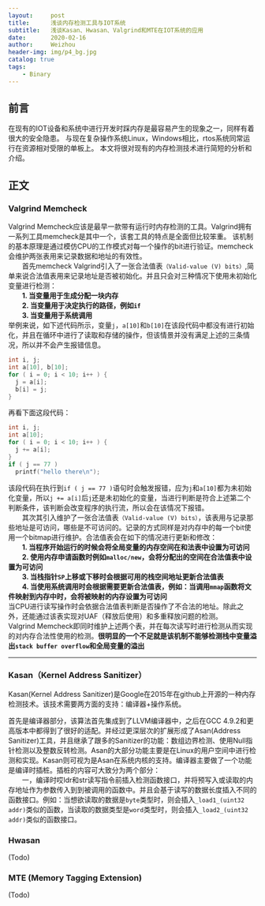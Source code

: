 ```yaml
---
layout:     post
title:      浅谈内存检测工具与IOT系统
subtitle:   浅谈Kasan、Hwasan、Valgrind和MTE在IOT系统的应用
date:       2020-02-16
author:     Weizhou
header-img: img/p4_bg.jpg
catalog: true
tags:
    - Binary
---
```

## 前言
在现有的IOT设备和系统中进行开发时踩内存是最容易产生的现象之一，同样有着很大的安全隐患。
与现在复杂操作系统Linux，Windows相比，rtos系统同常运行在资源相对受限的单板上。
本文将很对现有的内存检测技术进行简短的分析和介绍。

## 正文

### Valgrind Memcheck
Valgrind Memcheck应该是最早一款带有运行时内存检测的工具。Valgrind拥有一系列工具memcheck是其中一个，该套工具的特点是全面但比较笨重。
该机制的基本原理是通过模仿CPU的工作模式对每一个操作的bit进行验证。memcheck会维护两张表用来记录数据和地址的有效性。<br>
&emsp;&emsp;首先memcheck Valgrind引入了一张合法值表`（Valid-value (V) bits）`,简单来说合法值表用来记录地址是否被初始化。并且只会对三种情况下使用未初始化变量进行检测：<br>
&emsp;&emsp;**1. 当变量用于生成分配一块内存** <br>
&emsp;&emsp;**2. 当变量用于决定执行的路径，例如`if`** <br>
&emsp;&emsp;**3. 当变量用于系统调用** <br>
举例来说，如下述代码所示，变量`j`，`a[10]`和`b[10]`在该段代码中都没有进行初始化，并且在循环中进行了读取和存储的操作，但该情景并没有满足上述的三条情况，所以并不会产生报错信息。
```C
int i, j;
int a[10], b[10];
for ( i = 0; i < 10; i++ ) {
  j = a[i];
  b[i] = j;
}
```
再看下面这段代码：
```C
int i, j;
int a[10];
for ( i = 0; i < 10; i++ ) {
  j += a[i];
}
if ( j == 77 )
  printf("hello there\n");
```
该段代码在执行到`if ( j == 77 )`语句时会触发报错，应为`j`和`a[10]`都为未初始化变量，所以`j += a[i]`后`j`还是未初始化的变量，当进行判断是符合上述第二个判断条件，该判断会改变程序的执行流，所以会在该情况下报错。<br>
&emsp;&emsp;其次其引入维护了一张合法值表`（Valid-value (V) bits）`，该表用与记录那些地址是可访问，哪些是不可访问的。记录的方式同样是对内存中的每一个bit使用一个bitmap进行维护。合法值表会在如下的情况进行更新和修改：<br>
&emsp;&emsp;**1. 当程序开始运行的时候会将全局变量的内存空间在和法表中设置为可访问** <br>
&emsp;&emsp;**2. 使用内存申请函数时例如`malloc/new`，会将分配出的空间在合法值表中设置为可访问** <br>
&emsp;&emsp;**3. 当栈指针`SP`上移或下移时会根据可用的栈空间地址更新合法值表** <br>
&emsp;&emsp;**4. 当使用系统调用时会根据需要更新合法值表，例如：当调用`mmap`函数将文件映射到内存中时，会将被映射的内存设置为可访问** <br>
当CPU进行读写操作时会依据合法值表判断是否操作了不合法的地址。除此之外，还能通过该表实现对UAF（释放后使用）和多重释放问题的检测。<br>
Valgrind Memcheck即同时维护上述两个表，并在每次读写时进行检测从而实现的对内存合法性使用的检测。**很明显的一个不足就是该机制不能够检测栈中变量溢出`stack buffer overflow`和全局变量的溢出**<br>
***
### Kasan（Kernel Address Sanitizer）
Kasan(Kernel Address Sanitizer)是Google在2015年在github上开源的一种内存检测技术。该技术需要两方面的支持：编译器+操作系统。

首先是编译器部分，该算法首先集成到了LLVM编译器中，之后在GCC 4.9.2和更高版本中都得到了很好的适配。并经过更深层次的扩展形成了Asan(Address Sanitizer)工具，并且继承了跟多的Sanitizer的功能：数组边界检测、使用Null指针检测以及整数反转检测。Asan的大部分功能主要是在Linux的用户空间中进行检测和实现。Kasan则可视为是Asan在系统内核的支持。编译器主要做了一个功能是编译时插桩。插桩的内容可大致分为两个部分：<br/>
&emsp;&emsp;一，编译时哎ldr和str读写指令前插入检测函数接口，并将预写入或读取的内存地址作为参数传入到到被调用的函数中。并且会基于读写的数据长度插入不同的函数接口。例如：当想欲读取的数据是`byte`类型时，则会插入`_load1_(uint32 addr)`类似的函数，当读取的数据类型是`word`类型时，则会插入`_load2_(uint32 addr)`类似的函数接口。

### Hwasan
(Todo)

### MTE (Memory Tagging Extension)
(Todo)
